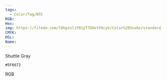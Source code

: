 ```yaml
---
tags:
  - Color/Tag/NTC
RGB:
Hex:
img: https://filedn.com/l0hpzxl1f01yT7GHxtF8cyk/Color%20Snake/standard_csv_to_svg/%23/5F6672.svg
CMYK:
HSL:
Name:
---
```

Shuttle Gray
```palette
#5F6672
```
RGB
